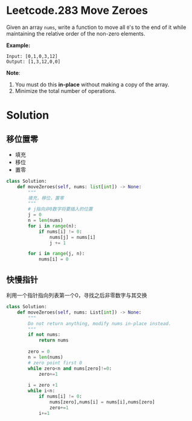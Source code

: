 # Leetcode.283 Move Zeroes

Given an array `nums`, write a function to move all `0`'s to the end of it while maintaining the relative order of the non-zero elements.

**Example:**

```
Input: [0,1,0,3,12]
Output: [1,3,12,0,0]
```

**Note**:

1. You must do this **in-place** without making a copy of the array.
2. Minimize the total number of operations.

# Solution

## 移位置零

- 填充
- 移位
- 置零

```python
class Solution:
    def moveZeroes(self, nums: list[int]) -> None:
        """
        填充，移位，置零
        """
        # j指向非0数字将要插入的位置
        j = 0
        n = len(nums)
        for i in range(n):
            if nums[i] != 0:
                nums[j] = nums[i]
                j += 1

        for i in range(j, n):
            nums[i] = 0
```

## 快慢指针

利用一个指针指向列表第一个0，寻找之后非零数字与其交换

```python
class Solution:
    def moveZeroes(self, nums: List[int]) -> None:
        """
        Do not return anything, modify nums in-place instead.
        """
        if not nums:
            return nums
        
        zero = 0
        n = len(nums)
        # zero point first 0
        while zero<n and nums[zero]!=0:
            zero+=1
        
        i = zero +1
        while i<n:
            if nums[i] != 0:
                nums[zero],nums[i] = nums[i],nums[zero]
                zero+=1
            i+=1
```

